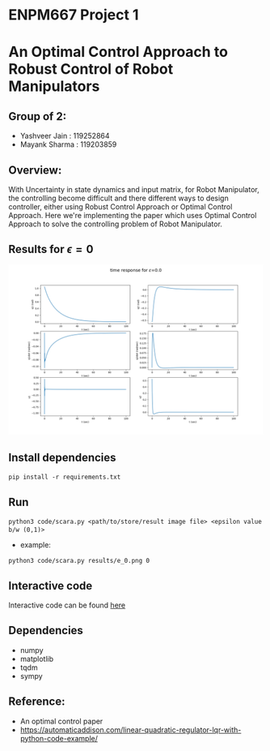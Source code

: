 # ENPM667 Project 1
# An Optimal Control Approach to Robust Control of Robot Manipulators
## Group of 2:
* Yashveer Jain : 119252864
* Mayank Sharma : 119203859

## Overview:
With Uncertainty in state dynamics and input matrix, for Robot Manipulator, the controlling become difficult and there different ways to design controller, either using Robust Control Approach or Optimal Control Approach. Here we're implementing the paper which uses Optimal Control Approach to solve the controlling problem of Robot Manipulator.

## Results for $\epsilon = 0$
![](results/epsilon0.png)


## Install dependencies
```
pip install -r requirements.txt
```

## Run
```
python3 code/scara.py <path/to/store/result image file> <epsilon value b/w (0,1)>
```
* example:
```
python3 code/scara.py results/e_0.png 0
```

## Interactive code
Interactive code can be found [here](code/interative_scara.ipynb)

## Dependencies
* numpy
* matplotlib
* tqdm
* sympy

## Reference:
* An optimal control paper
* https://automaticaddison.com/linear-quadratic-regulator-lqr-with-python-code-example/

